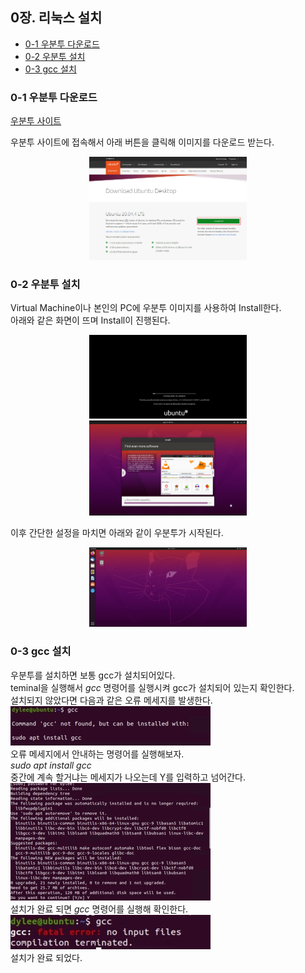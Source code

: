  ## 0장. **리눅스 설치**

  * [0-1 우분투 다운로드](#0-1-우분투-다운로드)
  * [0-2 우분투 설치](#0-2-우분투-설치)
  * [0-3 gcc 설치](#0-3-gcc-설치)

### 0-1 우분투 다운로드
[우분투 사이트](https://ubuntu.com/download/desktop)

우분투 사이트에 접속해서 아래 버튼을 클릭해 이미지를 다운로드 받는다.
<center><img src="../image/0.Install_Linux/ubuntu.jpg" width="50%" height="50%"></center>

### 0-2 우분투 설치
Virtual Machine이나 본인의 PC에 우분투 이미지를 사용하여 Install한다.  
아래와 같은 화면이 뜨며 Install이 진행된다.
<center><img src="../image/0.Install_Linux/install_1.jpg" width="50%" height="50%"></center>
<center><img src="../image/0.Install_Linux/install_2.jpg" width="50%" height="50%"></center>

이후 간단한 설정을 마치면 아래와 같이 우분투가 시작된다.
<center><img src="../image/0.Install_Linux/install_3.jpg" width="50%" height="50%"></center>

### 0-3 gcc 설치
우분투를 설치하면 보통 gcc가 설치되어있다.  
teminal을 실행해서 *gcc* 명령어를 실행시켜 gcc가 설치되어 있는지 확인한다.  
설치되지 않았다면 다음과 같은 오류 메세지를 발생한다.  
![gcc error](../image/0.Install_Linux/gcc_error.jpg)  
오류 메세지에서 안내하는 명령어를 실행해보자.  
*sudo apt install gcc*  
중간에 계속 할거냐는 메세지가 나오는데 Y를 입력하고 넘어간다.  
![gcc install](../image/0.Install_Linux/gcc_install.jpg)  
설치가 완료 되면 *gcc* 명령어를 실행해 확인한다.  
![gcc install done](../image/0.Install_Linux/gcc_install_done.jpg)  
설치가 완료 되었다.
